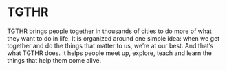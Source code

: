 # TGTHR
TGTHR brings people together in thousands of cities to do more of what they want to do in life. It is organized around one simple idea: when we get together and do the things that matter to us, we’re at our best. And that’s what TGTHR does. It helps people meet up, explore, teach and learn the things that help them come alive.
